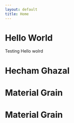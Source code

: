 ```yaml
---
layout: default
title: Home
---
```

# Hello World

Testing Hello wolrd <icon class="bt-icon fa fa-500px"/>


<h1><span class="bt-icon material material-grain"></span> Hecham Ghazal</h1>
<h1><span class="bt-icon fa fa-500px"></span> Material Grain</h1>
<h1><span class="bt-icon octicon octicon-bug"></span> Material Grain</h1>

